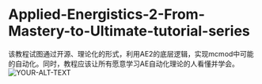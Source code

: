 # Applied-Energistics-2-From-Mastery-to-Ultimate-tutorial-series
该教程试图通过开源、理论化的形式，利用AE2的底层逻辑，实现mcmod中可能的自动化。同时，教程应该让所有愿意学习AE自动化理论的人看懂并学会。
<picture>
 <source media="(prefers-color-scheme: light)" srcset="YOUR-LIGHTMODE-IMAGE">
 <img alt="YOUR-ALT-TEXT" src="YOUR-DEFAULT-IMAGE">
</picture>
